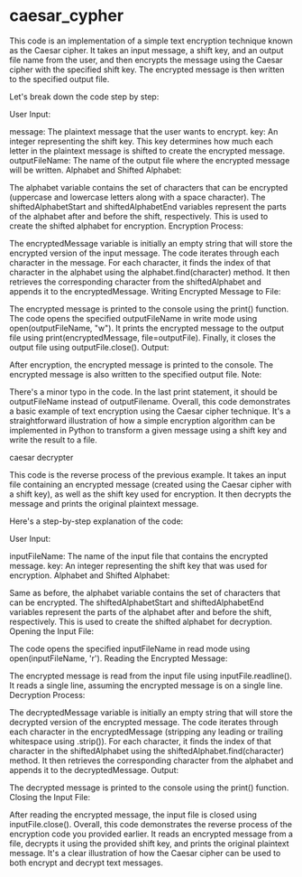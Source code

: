 # caesar_cypher

This code is an implementation of a simple text encryption technique known as the Caesar cipher. It takes an input message, a shift key, and an output file name from the user, and then encrypts the message using the Caesar cipher with the specified shift key. The encrypted message is then written to the specified output file.

Let's break down the code step by step:

User Input:

message: The plaintext message that the user wants to encrypt.
key: An integer representing the shift key. This key determines how much each letter in the plaintext message is shifted to create the encrypted message.
outputFileName: The name of the output file where the encrypted message will be written.
Alphabet and Shifted Alphabet:

The alphabet variable contains the set of characters that can be encrypted (uppercase and lowercase letters along with a space character).
The shiftedAlphabetStart and shiftedAlphabetEnd variables represent the parts of the alphabet after and before the shift, respectively. This is used to create the shifted alphabet for encryption.
Encryption Process:

The encryptedMessage variable is initially an empty string that will store the encrypted version of the input message.
The code iterates through each character in the message.
For each character, it finds the index of that character in the alphabet using the alphabet.find(character) method.
It then retrieves the corresponding character from the shiftedAlphabet and appends it to the encryptedMessage.
Writing Encrypted Message to File:

The encrypted message is printed to the console using the print() function.
The code opens the specified outputFileName in write mode using open(outputFileName, "w").
It prints the encrypted message to the output file using print(encryptedMessage, file=outputFile).
Finally, it closes the output file using outputFile.close().
Output:

After encryption, the encrypted message is printed to the console.
The encrypted message is also written to the specified output file.
Note:

There's a minor typo in the code. In the last print statement, it should be outputFileName instead of outputFilename.
Overall, this code demonstrates a basic example of text encryption using the Caesar cipher technique. It's a straightforward illustration of how a simple encryption algorithm can be implemented in Python to transform a given message using a shift key and write the result to a file.


caesar decrypter


This code is the reverse process of the previous example. It takes an input file containing an encrypted message (created using the Caesar cipher with a shift key), as well as the shift key used for encryption. It then decrypts the message and prints the original plaintext message.

Here's a step-by-step explanation of the code:

User Input:

inputFileName: The name of the input file that contains the encrypted message.
key: An integer representing the shift key that was used for encryption.
Alphabet and Shifted Alphabet:

Same as before, the alphabet variable contains the set of characters that can be encrypted.
The shiftedAlphabetStart and shiftedAlphabetEnd variables represent the parts of the alphabet after and before the shift, respectively. This is used to create the shifted alphabet for decryption.
Opening the Input File:

The code opens the specified inputFileName in read mode using open(inputFileName, 'r').
Reading the Encrypted Message:

The encrypted message is read from the input file using inputFile.readline(). It reads a single line, assuming the encrypted message is on a single line.
Decryption Process:

The decryptedMessage variable is initially an empty string that will store the decrypted version of the encrypted message.
The code iterates through each character in the encryptedMessage (stripping any leading or trailing whitespace using .strip()).
For each character, it finds the index of that character in the shiftedAlphabet using the shiftedAlphabet.find(character) method.
It then retrieves the corresponding character from the alphabet and appends it to the decryptedMessage.
Output:

The decrypted message is printed to the console using the print() function.
Closing the Input File:

After reading the encrypted message, the input file is closed using inputFile.close().
Overall, this code demonstrates the reverse process of the encryption code you provided earlier. It reads an encrypted message from a file, decrypts it using the provided shift key, and prints the original plaintext message. It's a clear illustration of how the Caesar cipher can be used to both encrypt and decrypt text messages.
